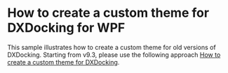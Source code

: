 # How to create a custom theme for DXDocking for WPF


<p>This sample illustrates how to create a custom theme for old versions of DXDocking. Starting from v9.3, please use the following approach <a href="https://www.devexpress.com/Support/Center/p/K18306">How to create a custom theme for DXDocking</a>.</p>

<br/>


